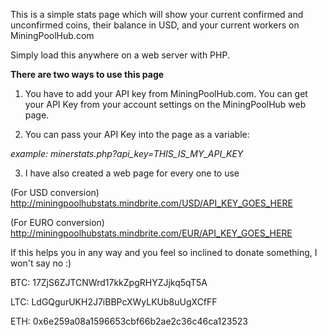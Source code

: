 This is a simple stats page which will show your current confirmed and unconfirmed coins, their balance in USD, and your current workers on MiningPoolHub.com

Simply load this anywhere on a web server with PHP. 


**There are two ways to use this page**

1. You have to add your API key from MiningPoolHub.com. You can get your API Key from your account settings on the MiningPoolHub web page.

2. You can pass your API Key into the page as a variable:

_example: minerstats.php?api_key=THIS_IS_MY_API_KEY_

3. I have also created a web page for every one to use

(For USD conversion) http://miningpoolhubstats.mindbrite.com/USD/API_KEY_GOES_HERE

(For EURO conversion) http://miningpoolhubstats.mindbrite.com/EUR/API_KEY_GOES_HERE



If this helps you in any way and you feel so inclined to donate something, I won't say no :)



BTC: 17ZjS6ZJTCNWrd17kkZpgRHYZJjkq5qT5A

LTC: LdGQgurUKH2J7iBBPcXWyLKUb8uUgXCfFF

ETH: 0x6e259a08a1596653cbf66b2ae2c36c46ca123523
